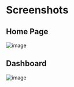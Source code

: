 # Screenshots
## Home Page
![image](https://github.com/user-attachments/assets/bd6d41a6-46b5-4f17-8768-c970c24d41b9)
## Dashboard
![image](https://github.com/user-attachments/assets/f78fcabc-a1b4-48c6-b1bb-6d18b99e0987)
